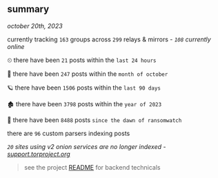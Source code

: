 
## summary
_october 20th, 2023_

currently tracking `163` groups across `299` relays & mirrors - _`108` currently online_

⏲ there have been `21` posts within the `last 24 hours`

🦈 there have been `247` posts within the `month of october`

🪐 there have been `1506` posts within the `last 90 days`

🏚 there have been `3798` posts within the `year of 2023`

🦕 there have been `8488` posts `since the dawn of ransomwatch`

there are `96` custom parsers indexing posts

_`20` sites using v2 onion services are no longer indexed - [support.torproject.org](https://support.torproject.org/onionservices/v2-deprecation/)_

> see the project [README](https://github.com/joshhighet/ransomwatch#ransomwatch--) for backend technicals
